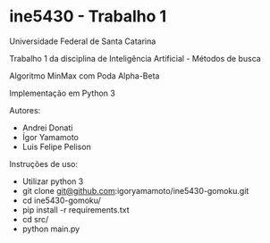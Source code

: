 # ine5430 - Trabalho 1
Universidade Federal de Santa Catarina

Trabalho 1 da disciplina de Inteligência Artificial - Métodos de busca

Algoritmo MinMax com Poda Alpha-Beta

Implementação em Python 3

Autores:
- Andrei Donati
- Ígor Yamamoto
- Luis Felipe Pelison

Instruções de uso:
- Utilizar python 3
- git clone git@github.com:igoryamamoto/ine5430-gomoku.git
- cd ine5430-gomoku/
- pip install -r requirements.txt
- cd src/
- python main.py

